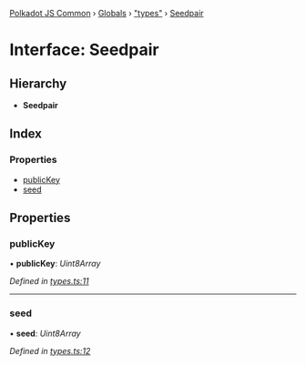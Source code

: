 [Polkadot JS Common](../README.md) › [Globals](../globals.md) › ["types"](../modules/_types_.md) › [Seedpair](_types_.seedpair.md)

# Interface: Seedpair

## Hierarchy

* **Seedpair**

## Index

### Properties

* [publicKey](_types_.seedpair.md#publickey)
* [seed](_types_.seedpair.md#seed)

## Properties

###  publicKey

• **publicKey**: *Uint8Array*

*Defined in [types.ts:11](https://github.com/polkadot-js/common/blob/6d9da39d/packages/util-crypto/src/types.ts#L11)*

___

###  seed

• **seed**: *Uint8Array*

*Defined in [types.ts:12](https://github.com/polkadot-js/common/blob/6d9da39d/packages/util-crypto/src/types.ts#L12)*
